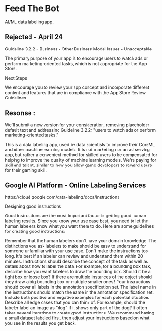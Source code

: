 Feed The Bot
==========

AI/ML data labeling app.


Rejected - April 24
---
Guideline 3.2.2 - Business - Other Business Model Issues - Unacceptable


The primary purpose of your app is to encourage users to watch ads or perform marketing-oriented tasks, which is not appropriate for the App Store.

Next Steps

We encourage you to review your app concept and incorporate different content and features that are in compliance with the App Store Review Guidelines.

Resonse :
----

We'll submit a new version for your consideration, removing placeholder default text and addressing Guideline 3.2.2: "users to watch ads or perform marketing-oriented tasks."

This is a data labeling app, used by data scientists to improve their CoreML and other machine learning models. It is not marketing nor an ad serving app, but rather a convenient method for skilled users to be compensated for helping to improve the quality of machine learning models. We're paying for skill and talent, similar to how you allow game developers to reward users for their gaming skill.




Google AI Platform - Online Labeling Services
---

https://cloud.google.com/data-labeling/docs/instructions


Designing good instructions

Good instructions are the most important factor in getting good human labeling results. Since you know your use case best, you need to let the human labelers know what you want them to do. Here are some guidelines for creating good instructions:

Remember that the human labelers don't have your domain knowledge. The distinctions you ask labelers to make should be easy to understand for someone unfamiliar with your use case.
Don't make the instructions too long. It's best if an labeler can review and understand them within 20 minutes.
Instructions should describe the concept of the task as well as details about how to label the data. For example, for a bounding box task, describe how you want labelers to draw the bounding box. Should it be a tight box or loose box? If there are multiple instances of the object should they draw a big bounding box or multiple smaller ones?
Your instructions should cover all labels in the annotation specification set. The label name in the instructions should match the name in the annotation specification set.
Include both positive and negative examples for each potential situation.
Describe all edge cases that you can think of. For example, should the labeler label an image as "dog" if it shows only part of the dog?
It often takes several iterations to create good instructions. We recommend having a small dataset labeled first, then adjust your instructions based on what you see in the results you get back.


